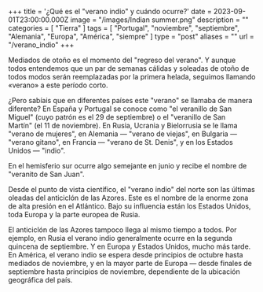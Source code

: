 +++
title = '¿Qué es el "verano indio" y cuándo ocurre?'
date = 2023-09-01T23:00:00.000Z
image = "/images/Indian summer.png"
description = ""
categories = [ "Tierra" ]
tags = [
  "Portugal",
  "noviembre",
  "septiembre",
  "Alemania",
  "Europa",
  "América",
  "siempre"
]
type = "post"
aliases = ""
url = "/verano_indio"
+++

Mediados de otoño es el momento del "regreso del verano". Y aunque todos entendemos que un par de semanas cálidas y soleadas de otoño de todos modos serán reemplazadas por la primera helada, seguimos llamando «verano» a este período corto.

¿Pero sabíais que en diferentes países este "verano" se llamaba de manera diferente?  En España y Portugal se conoce como "el veranillo de San Miguel" (cuyo patrón es el 29 de septiembre) o el "veranillo de San Martín" (el 11 de noviembre). En Rusia, Ucrania y Bielorrusia se le llama "verano de mujeres", en Alemania — "verano de viejas", en Bulgaria — "verano gitano", en Francia — "verano de St. Denis", y en los Estados Unidos — "indio".

En el hemisferio sur ocurre algo semejante en junio y recibe el nombre de "veranito de San Juan".

Desde el punto de vista científico, el "verano indio" del norte son las últimas oleadas del anticiclón de las Azores. Este es el nombre de la enorme zona de alta presión en el Atlántico. Bajo su influencia están los Estados Unidos, toda Europa y la parte europea de Rusia.

El anticiclón de las Azores tampoco llega al mismo tiempo a todos. Por ejemplo, en Rusia el verano indio generalmente ocurre en la segunda quincena de septiembre. Y en Europa y Estados Unidos, mucho más tarde. En América, el verano indio se espera desde principios de octubre hasta mediados de noviembre, y en la mayor parte de Europa — desde finales de septiembre hasta principios de noviembre, dependiente de la ubicación geográfica del país.
